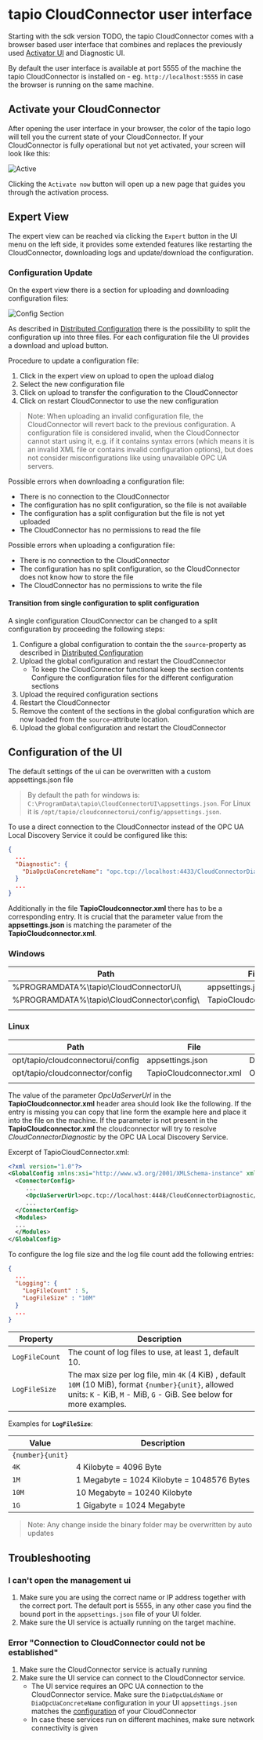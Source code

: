 
# tapio CloudConnector user interface

Starting with the sdk version TODO, the tapio CloudConnector
comes with a browser based user interface that combines and
replaces the previously used [Activator UI](../activator)
and Diagnostic UI.

By default the user interface is available at port 5555 of the
machine the tapio CloudConnector is installed on - eg.
`http://localhost:5555` in case the
browser is running on the same machine.

## Activate your CloudConnector

After opening the user interface in your browser, the color of
the tapio logo will tell you the current state of your CloudConnector.
If your CloudConnector is fully operational but not yet activated,
your screen will look like this:

![Active](../../../../static/img/docs/not-activated.png)

Clicking the ```Activate now``` button will open up a new page
that guides you through the activation process.

## Expert View

The expert view can be reached via clicking the `Expert` button
in the UI menu on the left side, it provides some extended features
like restarting the CloudConnector, downloading logs and update/download the configuration.

### Configuration Update

On the expert view there is a section for uploading and downloading configuration files:

![Config Section](../../../../static/img/docs/cloudconnector-ui-expert-config1.png)

As described in [Distributed Configuration](../configuration#distributed-configuration) there is the possibility to split
the configuration up into three files. For each configuration file the UI provides a download and upload button.

Procedure to update a configuration file:

1. Click in the expert view on upload to open the upload dialog
2. Select the new configuration file
3. Click on upload to transfer the configuration to the CloudConnector
4. Click on restart CloudConnector to use the new configuration

> Note: When uploading an invalid configuration file, the CloudConnector will revert back to the previous configuration. A configuration file is considered invalid, when the CloudConnector cannot start using it, e.g. if it contains syntax errors (which means it is an invalid XML file or contains invalid configuration options), but does not consider misconfigurations like using unavailable OPC UA servers.

Possible errors when downloading a configuration file:

- There is no connection to the CloudConnector
- The configuration has no split configuration, so the file is not available
- The configuration has a split configuration but the file is not yet uploaded
- The CloudConnector has no permissions to read the file

Possible errors when uploading a configuration file:

- There is no connection to the CloudConnector
- The configuration has no split configuration, so the CloudConnector does not know how to store the file
- The CloudConnector has no permissions to write the file

#### Transition from single configuration to split configuration

A single configuration CloudConnector can be changed to a split configuration by proceeding the following steps:

1. Configure a global configuration to contain the the `source`-property as described in [Distributed Configuration](../configuration#distributed-configuration)
2. Upload the global configuration and restart the CloudConnector
   - To keep the CloudConnector functional keep the section contents
   Configure the configuration files for the different configuration sections
3. Upload the required configuration sections
4. Restart the CloudConnector
5. Remove the content of the sections in the global configuration which are now loaded from the `source`-attribute location.
6. Upload the global configuration and restart the CloudConnector

## Configuration of the UI

The default settings of the ui can be overwritten with a custom appsettings.json file

> By default the path for windows is: `C:\ProgramData\tapio\CloudConnectorUI\appsettings.json`.
> For Linux it is `/opt/tapio/cloudconnectorui/config/appsettings.json`.

To use a direct connection to the CloudConnector instead of the OPC UA Local Discovery Service it could be configured like this:

```json
{
  ...
  "Diagnostic": {
    "DiaOpcUaConcreteName": "opc.tcp://localhost:4433/CloudConnectorDiagnostic/"
  }
  ...
}
```

Additionally in the file **TapioCloudconnector.xml** there has to be a corresponding entry.
It is crucial that the parameter value from the **appsettings.json** is matching the parameter of the **TapioCloudconnector.xml**.

### Windows

| Path                                       | File                    | Parameter            | Value                                              |
| ------------------------------------------ | ----------------------- | -------------------- | -------------------------------------------------- |
| %PROGRAMDATA%\tapio\CloudConnectorUi\      | appsettings.json        | DiaOpcUaConcreteName | opc.tcp://localhost:4433/CloudConnectorDiagnostic/ |
| %PROGRAMDATA%\tapio\CloudConnector\config\ | TapioCloudconnector.xml | OpcUaServerUrl       | opc.tcp://localhost:4433/CloudConnectorDiagnostic/ |
|                                            |                         |                      |                                                    |
  
### Linux

| Path                              | File                    | Parameter            | Value                                              |
| --------------------------------- | ----------------------- | -------------------- | -------------------------------------------------- |
| opt/tapio/cloudconnectorui/config | appsettings.json        | DiaOpcUaConcreteName | opc.tcp://localhost:4433/CloudConnectorDiagnostic/ |
| opt/tapio/cloudconnector/config   | TapioCloudconnector.xml | OpcUaServerUrl       | opc.tcp://localhost:4433/CloudConnectorDiagnostic/ |
|                                   |                         |                      |                                                    |

The value of the parameter *OpcUaServerUrl* in the **TapioCloudconnector.xml** header area should look like the following.
If the entry is missing you can copy that line form the example here and place it into the file on the machine. If the
parameter is not present in the  **TapioCloudconnector.xml** the cloudconnector will try to resolve *CloudConnectorDiagnostic* by
the OPC UA Local Discovery Service.  

Excerpt of TapioCloudConnector.xml:

```xml
<?xml version="1.0"?>
<GlobalConfig xmlns:xsi="http://www.w3.org/2001/XMLSchema-instance" xmlns:xsd="http://www.w3.org/2001/XMLSchema">
  <ConnectorConfig>
     ...
     <OpcUaServerUrl>opc.tcp://localhost:4448/CloudConnectorDiagnostic/</OpcUaServerUrl>
     ...
  </ConnectorConfig>
  <Modules>
  ...
  </Modules>
</GlobalConfig>
```

To configure the log file size and the log file count add the following entries:

```json
{
  ...
  "Logging": {
    "LogFileCount" : 5,
    "LogFileSize" : "10M"
  }
  ...
}
```

| Property       | Description                                                                                                                                                                   |
| -------------- | ----------------------------------------------------------------------------------------------------------------------------------------------------------------------------- |
| `LogFileCount` | The count of log files to use, at least 1, default 10.                                                                                                                        |
| `LogFileSize`  | The max size per log file, min `4K` (4 KiB)  , default `10M` (10 MiB), format `{number}{unit}`, allowed units:  `K` - KiB, `M` - MiB, `G` - GiB. See below for more examples. |

Examples for **`LogFileSize`**:

| Value            | Description                                  |
| ---------------- | -------------------------------------------- |
| `{number}{unit}` |                                              |
| `4K`             | 4 Kilobyte = 4096 Byte                       |
| `1M`             | 1 Megabyte = 1024 Kilobyte = 1048576 Bytes |
| `10M`            | 10 Megabyte = 10240 Kilobyte               |
| `1G`             | 1 Gigabyte = 1024 Megabyte                   |

> Note: Any change inside the binary folder may be overwritten by auto updates

## Troubleshooting

### I can't open the management ui

1. Make sure you are using the correct name or IP address together
   with the correct port. The default port is 5555, in any other
   case you find the bound port in the ```appsettings.json```
   file of your UI folder.
2. Make sure the UI service is actually running on the target machine.

### Error "Connection to CloudConnector could not be established"

1. Make sure the CloudConnector service is actually running
2. Make sure the UI service can connect to the CloudConnector service.
    - The UI service requires an OPC UA connection to the
      CloudConnector service. Make sure the ```DiaOpcUaLdsName```
      or ```DiaOpcUaConcreteName``` configuration in your UI
      ```appsettings.json``` matches the
      [configuration](../configuration#global-configuration) of your
      CloudConnector
    - In case these services run on different machines, make sure network
      connectivity is given
